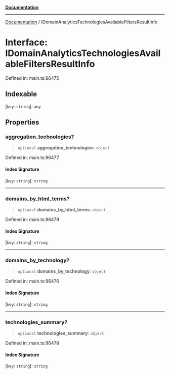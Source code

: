 [**Documentation**](../README.md)

***

[Documentation](../README.md) / IDomainAnalyticsTechnologiesAvailableFiltersResultInfo

# Interface: IDomainAnalyticsTechnologiesAvailableFiltersResultInfo

Defined in: main.ts:96475

## Indexable

\[`key`: `string`\]: `any`

## Properties

### aggregation\_technologies?

> `optional` **aggregation\_technologies**: `object`

Defined in: main.ts:96477

#### Index Signature

\[`key`: `string`\]: `string`

***

### domains\_by\_html\_terms?

> `optional` **domains\_by\_html\_terms**: `object`

Defined in: main.ts:96479

#### Index Signature

\[`key`: `string`\]: `string`

***

### domains\_by\_technology?

> `optional` **domains\_by\_technology**: `object`

Defined in: main.ts:96476

#### Index Signature

\[`key`: `string`\]: `string`

***

### technologies\_summary?

> `optional` **technologies\_summary**: `object`

Defined in: main.ts:96478

#### Index Signature

\[`key`: `string`\]: `string`
